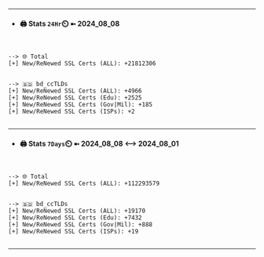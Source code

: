 

---
- #### 🖨️ **Stats** `24Hr`⏲️ ➼ 2024_08_08
```console


--> 🌐 Total
[+] New/ReNewed SSL Certs (ALL): +21812306


--> 🇧🇩 bd_ccTLDs
[+] New/ReNewed SSL Certs (ALL): +4966
[+] New/ReNewed SSL Certs (Edu): +2525
[+] New/ReNewed SSL Certs (Gov|Mil): +185
[+] New/ReNewed SSL Certs (ISPs): +2


```

---
- #### 🖨️ **Stats** `7Days`⏲️ ➼ 2024_08_08 <--> 2024_08_01
```console


--> 🌐 Total
[+] New/ReNewed SSL Certs (ALL): +112293579


--> 🇧🇩 bd_ccTLDs
[+] New/ReNewed SSL Certs (ALL): +19170
[+] New/ReNewed SSL Certs (Edu): +7432
[+] New/ReNewed SSL Certs (Gov|Mil): +888
[+] New/ReNewed SSL Certs (ISPs): +19


```

---

